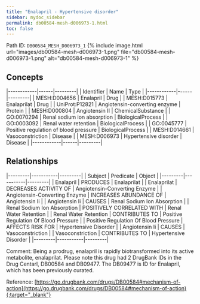 ```yaml
---
title: "Enalapril - Hypertensive disorder"
sidebar: mydoc_sidebar
permalink: db00584-mesh-d006973-1.html
toc: false 
---
```



Path ID: `DB00584_MESH_D006973_1`
{% include image.html url="images/db00584-mesh-d006973-1.png" file="db00584-mesh-d006973-1.png" alt="db00584-mesh-d006973-1" %}

## Concepts

|------------|------|---------|
| Identifier | Name | Type    |
|------------|------|---------|
| MESH:D004656 | Enalapril | Drug |
| MESH:D015773 | Enalaprilat | Drug |
| UniProt:P12821 | Angiotensin-converting enzyme | Protein |
| MESH:D000804 | Angiotensin II | ChemicalSubstance |
| GO:0070294 | Renal sodium ion absorption | BiologicalProcess |
| GO:0003092 | Renal water retention | BiologicalProcess |
| GO:0045777 | Positive regulation of blood pressure | BiologicalProcess |
| MESH:D014661 | Vasoconstriction | Disease |
| MESH:D006973 | Hypertensive disorder | Disease |
|------------|------|---------|

## Relationships

|---------|-----------|---------|
| Subject | Predicate | Object  |
|---------|-----------|---------|
| Enalapril | PRODUCES | Enalaprilat |
| Enalaprilat | DECREASES ACTIVITY OF | Angiotensin-Converting Enzyme |
| Angiotensin-Converting Enzyme | INCREASES ABUNDANCE OF | Angiotensin Ii |
| Angiotensin Ii | CAUSES | Renal Sodium Ion Absorption |
| Renal Sodium Ion Absorption | POSITIVELY CORRELATED WITH | Renal Water Retention |
| Renal Water Retention | CONTRIBUTES TO | Positive Regulation Of Blood Pressure |
| Positive Regulation Of Blood Pressure | AFFECTS RISK FOR | Hypertensive Disorder |
| Angiotensin Ii | CAUSES | Vasoconstriction |
| Vasoconstriction | CONTRIBUTES TO | Hypertensive Disorder |
|---------|-----------|---------|

Comment: Being a prodrug, enalapril is rapidly biotransformed into its active metabolite, enalaprilat. Please note this drug had 2 DrugBank IDs in the Drug Centarl, DB00584 and DB09477. The DB09477 is ID for Enalapril, which has been previously curated.

Reference: [https://go.drugbank.com/drugs/DB00584#mechanism-of-action](https://go.drugbank.com/drugs/DB00584#mechanism-of-action){:target="_blank"}